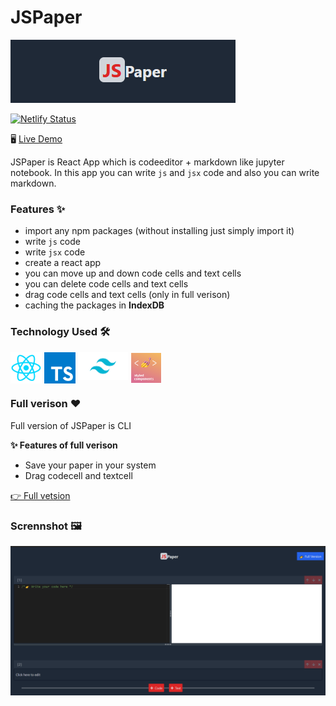 # JSPaper

![logo](/README/JSPaperLogo.png)

[![Netlify Status](https://api.netlify.com/api/v1/badges/eba3c52b-bc83-4f83-8e9b-bfb5e624f2ac/deploy-status)](https://app.netlify.com/sites/jspaper/deploys)

🖥 [Live Demo](https://jspaper.netlify.app/)

JSPaper is React App which is codeeditor + markdown like jupyter notebook. In this app you can write `js` and `jsx` code and also you can write markdown.

### Features ✨
- import any npm packages (without installing just simply import it)
- write `js` code
- write `jsx` code
- create a react app
- you can move up and down code cells and text cells
- you can delete code cells and text cells
- drag code cells and text cells (only in full verison)
- caching the packages in **IndexDB**

### Technology Used 🛠
<p>
<img src='./README/react.png' width="50" style="vertical-align:top;" />
<img src='./README/typescript.png' width="50" style="vertical-align:top;" />
<img src='./README/tailwind.png' width="80" style="vertical-align:top;" />
<img src='./README/atom.png' width="50" style="vertical-align:top;" />
</p>

### Full verison ♥
Full version of JSPaper is CLI

**✨ Features of full verison**
- Save your paper in your system
- Drag codecell and textcell


[👉 Full vetsion](https://www.npmjs.com/package/jspaper)

### Scrennshot 🖼
![Scrennshot](/README/bg.png)
